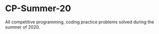# CP-Summer-20
All competitive programming, coding practice problems solved during the summer of 2020.
